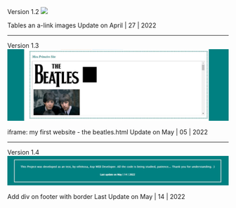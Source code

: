 Version 1.2
![](https://raw.githubusercontent.com/vtfeitosa/curriculo/a808aa9161659195288fb4b1f84495cc1fc161dc/P%C3%A1gina-v1.jpg)

Tables an a-link images
Update on April | 27 | 2022

---

Version 1.3
![](https://github.com/vtfeitosa/curriculo/blob/master/assets/versions/v1.3_iframe.jpg?raw=true)

iframe: my first website - the beatles.html
Update on May | 05 | 2022

---

Version 1.4
![](https://github.com/vtfeitosa/curriculo/blob/master/assets/versions/v1.4_border.jpg?raw=true)

Add div on footer with border 
Last Update on May | 14 | 2022
